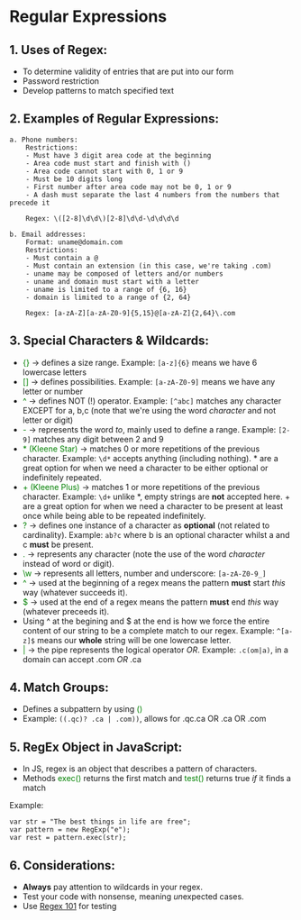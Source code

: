 # Regular Expressions

## 1. Uses of Regex:

- To determine validity of entries that are put into our form
- Password restriction
- Develop patterns to match specified text

## 2. Examples of Regular Expressions:

    a. Phone numbers:
        Restrictions: 
        - Must have 3 digit area code at the beginning
        - Area code must start and finish with ()
        - Area code cannot start with 0, 1 or 9
        - Must be 10 digits long
        - First number after area code may not be 0, 1 or 9
        - A dash must separate the last 4 numbers from the numbers that precede it

        Regex: \([2-8]\d\d\)[2-8]\d\d-\d\d\d\d

    b. Email addresses:
        Format: uname@domain.com
        Restrictions:
        - Must contain a @
        - Must contain an extension (in this case, we're taking .com)
        - uname may be composed of letters and/or numbers
        - uname and domain must start with a letter
        - uname is limited to a range of {6, 16}
        - domain is limited to a range of {2, 64}

        Regex: [a-zA-Z][a-zA-Z0-9]{5,15}@[a-zA-Z]{2,64}\.com


## 3. Special Characters & Wildcards:

- <span style="color: green">{}</span> -> defines a size range. Example: <code>[a-z]{6}</code> means we have 6 lowercase letters
- <span style="color: green">[]</span> -> defines possibilities. Example: <code>[a-zA-Z0-9]</code> means we have any letter or number
- <span style="color: green">^</span> -> defines NOT (!) operator. Example: <code>[^abc]</code> matches any character EXCEPT for a, b,c (note that we're using the word <i>character</i> and not letter or digit)
- <span style="color: green">-</span> -> represents the word <i>to</i>, mainly used to define a range. Example: <code>[2-9]</code> matches any digit between 2 and 9 
- <span style="color: green">* (Kleene Star)</span> -> matches 0 or more repetitions of the previous character. Example: <code>\d*</code> accepts anything (including nothing). \* are a great option for when we need a character to be either optional or indefinitely repeated.
- <span style="color: green">+ (Kleene Plus)</span> -> matches 1 or more repetitions of the previous character. Example: <code>\d+</code> unlike \*, empty strings are <b>not</b> accepted here. \+ are a great option for when we need a character to be present at least once while being able to be repeated indefinitely.
- <span style="color: green">? </span> -> defines one instance of a character as <b>optional</b> (not related to cardinality). Example: <code>ab?c</code> where b is an optional character whilst a and c <b>must</b> be present.
- <span style="color: green">.</span> -> represents any character (note the use of the word <i>character</i> instead of word or digit).
- <span style="color: green">\w </span> -> represents all letters, number and underscore: <code>[a-zA-Z0-9_]</code>
- <span style="color: green">^</span> -> used at the beginning of a regex means the pattern <b>must</b> start <i>this</i> way (whatever succeeds it).
- <span style="color: green">$</span> -> used at the end of a regex means the pattern <b>must</b> end <i>this</i> way (whatever preceeds it).
- Using ^ at the begining and \$ at the end is how we force the entire content of our string to be a complete match to our regex. Example: <code>^[a-z]$</code> means our <b>whole</b> string will be one lowercase letter.
- <span style="color: green">|</span> -> the pipe represents the logical operator <i>OR</i>. Example: <code>\.c(om|a)</code>, in a domain can accept .com <i>OR</i> .ca

## 4. Match Groups:

- Defines a subpattern by using <span style="color: green">()</span>
- Example: <code>((\.qc)? \.ca | \.com))</code>, allows for .qc.ca OR .ca OR .com

## 5. RegEx Object in JavaScript:

- In JS, regex is an object that describes a pattern of characters.
- Methods <span style="color: green">exec()</span> returns the first match and <span style="color: green">test()</span> returns true <i>if</i> it finds a match

Example:

    var str = "The best things in life are free"; 
    var pattern = new RegExp("e"); 
    var rest = pattern.exec(str); 

## 6. Considerations:

- <b>Always</b> pay attention to wildcards in your regex.
- Test your code with nonsense, meaning <i>un</i>expected cases.
- Use <a href = "https://regex101.com/">Regex 101</a> for testing